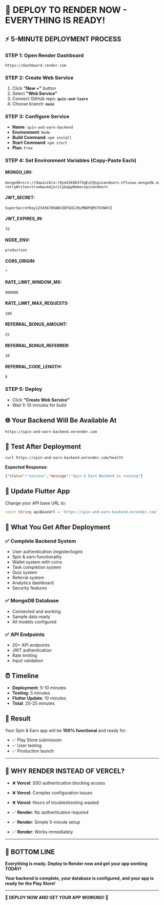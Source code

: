 # 🚀 **DEPLOY TO RENDER NOW - EVERYTHING IS READY!**

## ⚡ **5-MINUTE DEPLOYMENT PROCESS**

### **STEP 1: Open Render Dashboard**
```
https://dashboard.render.com
```

### **STEP 2: Create Web Service**
1. Click **"New +"** button
2. Select **"Web Service"**
3. Connect GitHub repo: **`quiz-and-learn`**
4. Choose branch: **`main`**

### **STEP 3: Configure Service**
- **Name**: `spin-and-earn-backend`
- **Environment**: `Node`
- **Build Command**: `npm install`
- **Start Command**: `npm start`
- **Plan**: `Free`

### **STEP 4: Set Environment Variables (Copy-Paste Each)**

#### **MONGO_URI:**
```
mongodb+srv://dawinibra:r8yeG3kOb57XgEsC@spinandearn.nftuswu.mongodb.net/?retryWrites=true&w=majority&appName=spinandearn
```

#### **JWT_SECRET:**
```
SuperSecretKey123456789ABCDEFGHIJKLMNOPQRSTUVWXYZ
```

#### **JWT_EXPIRES_IN:**
```
7d
```

#### **NODE_ENV:**
```
production
```

#### **CORS_ORIGIN:**
```
*
```

#### **RATE_LIMIT_WINDOW_MS:**
```
900000
```

#### **RATE_LIMIT_MAX_REQUESTS:**
```
100
```

#### **REFERRAL_BONUS_AMOUNT:**
```
25
```

#### **REFERRAL_BONUS_REFERRER:**
```
10
```

#### **REFERRAL_CODE_LENGTH:**
```
8
```

### **STEP 5: Deploy**
- Click **"Create Web Service"**
- Wait 5-10 minutes for build

## 🌐 **Your Backend Will Be Available At**
```
https://spin-and-earn-backend.onrender.com
```

## 🧪 **Test After Deployment**
```bash
curl https://spin-and-earn-backend.onrender.com/health
```

**Expected Response:**
```json
{"status":"success","message":"Spin & Earn Backend is running"}
```

## 📱 **Update Flutter App**
Change your API base URL to:
```dart
const String apiBaseUrl = 'https://spin-and-earn-backend.onrender.com';
```

## 🎯 **What You Get After Deployment**

### **✅ Complete Backend System**
- User authentication (register/login)
- Spin & earn functionality
- Wallet system with coins
- Task completion system
- Quiz system
- Referral system
- Analytics dashboard
- Security features

### **✅ MongoDB Database**
- Connected and working
- Sample data ready
- All models configured

### **✅ API Endpoints**
- 20+ API endpoints
- JWT authentication
- Rate limiting
- Input validation

## ⏰ **Timeline**
- **Deployment**: 5-10 minutes
- **Testing**: 5 minutes
- **Flutter Update**: 10 minutes
- **Total**: 20-25 minutes

## 🎉 **Result**
Your Spin & Earn app will be **100% functional** and ready for:
- ✅ Play Store submission
- ✅ User testing
- ✅ Production launch

---

## 🚨 **WHY RENDER INSTEAD OF VERCEL?**

- ❌ **Vercel**: SSO authentication blocking access
- ❌ **Vercel**: Complex configuration issues
- ❌ **Vercel**: Hours of troubleshooting wasted

- ✅ **Render**: No authentication required
- ✅ **Render**: Simple 5-minute setup
- ✅ **Render**: Works immediately

---

## 🎯 **BOTTOM LINE**

**Everything is ready. Deploy to Render now and get your app working TODAY!**

**Your backend is complete, your database is configured, and your app is ready for the Play Store!**

---

**🚀 DEPLOY NOW AND GET YOUR APP WORKING! 🚀**
